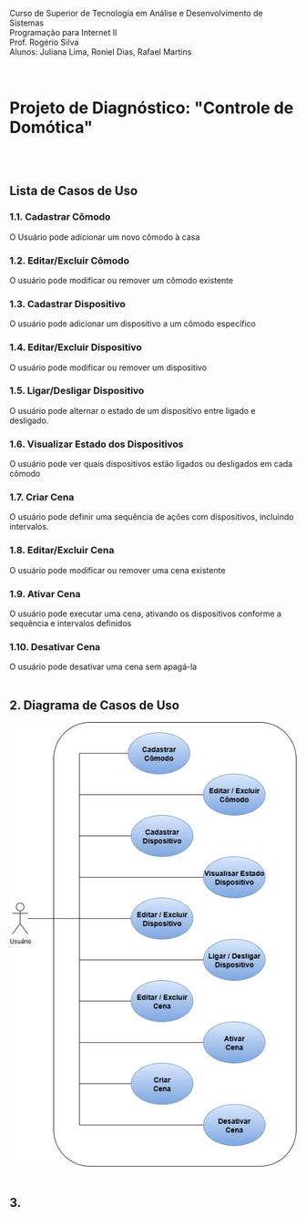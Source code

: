 Curso de Superior de Tecnologia em Análise e Desenvolvimento de Sistemas  
Programação para Internet II  
Prof. Rogério Silva  
Alunos: Juliana Lima, Roniel Dias, Rafael Martins  
<br/><br/>

# Projeto de Diagnóstico: "Controle de Domótica"
<br/><br/>

## Lista de Casos de Uso

### 1.1. Cadastrar Cômodo
O Usuário pode adicionar um novo cômodo à casa

### 1.2. Editar/Excluir Cômodo
O usuário pode modificar ou remover um cômodo existente

### 1.3. Cadastrar Dispositivo
O usuário pode adicionar um dispositivo a um cômodo específico

### 1.4. Editar/Excluir Dispositivo
O usuário pode modificar ou remover um dispositivo

### 1.5. Ligar/Desligar Dispositivo
O usuário pode alternar o estado de um dispositivo entre ligado e desligado.

### 1.6. Visualizar Estado dos Dispositivos
O usuário pode ver quais dispositivos estão ligados ou desligados em cada cômodo

### 1.7. Criar Cena
O usuário pode definir uma sequência de ações com dispositivos, incluindo intervalos.

### 1.8. Editar/Excluir Cena
O usuário pode modificar ou remover uma cena existente

### 1.9. Ativar Cena
O usuário pode executar uma cena, ativando os dispositivos conforme a sequência e intervalos definidos

### 1.10. Desativar Cena
O usuário pode desativar uma cena sem apagá-la
<br/><br/>

## 2. Diagrama de Casos de Uso
![Diagrama de Casos de Uso](https://github.com/rafaelmartins-dev/IFPI-ProjetoDiagnostico_Domotica/blob/main/imagens/diagrama_CasosDeUso.png)
<br/><br/>

## 3.
